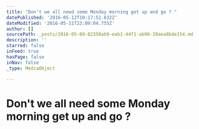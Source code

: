 ```yaml
---
title: "Don't we all need some Monday morning get up and go ? "
datePublished: '2016-05-12T10:17:52.632Z'
dateModified: '2016-05-11T23:09:04.755Z'
author: []
sourcePath: _posts/2016-05-09-82358ab9-eab1-44f1-ab96-39aea8bde154.md
description: ''
starred: false
inFeed: true
hasPage: false
inNav: false
_type: MediaObject

---
```

# Don't we all need some Monday morning get up and go ?